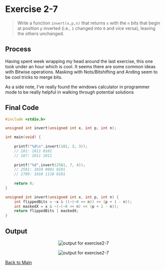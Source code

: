 # Exercise 2-7

> Write a function `invert(x,p,n)` that returns `x` with the `n` bits that begin at position `p` 
> inverted (i.e., `1` changed into `0` and vice versa), leaving the others unchanged.


## Process
Having spent week wrapping my head around the last exercise, this one took under an hour which is cool.
It seems there are some common ideas with Bitwise operations. Masking with Nots/Bitshifting and Anding seem to be cool tricks to merge bits.

As a side note, I've really found the windows calculator in programmer mode to be really helpful in walking through potential solutions

## Final Code

```c
#include <stdio.h>

unsigned int invert(unsigned int x, int p, int n);

int main(void) {
    
    printf("%d\n",invert(181, 3, 3));
    // 181: 1011 0101‬
    // 187: 1011 1011
    
    printf("%d",invert(2581, 7, 4));
    //‭ 2581: 1010 0001 0101
    //‭ 2789: 1010 1110 0101‬
    
    return 0;
}

unsigned int invert(unsigned int x, int p, int n) {
    int flippedBits = ~x & ((~(~0 << n)) << (p + 1 - n));
    int maskedX = x & ~(~(~0 << n) << (p + 1 - n));
    return flippedBits | maskedX;
}

```


## Output

<p align="center">
    <image src="../assets/exercise2-7_output1.jpg" alt="output for exercise2-7" />
</p>
<p align="center">
    <image src="../assets/exercise2-7_output2.jpg" alt="output for exercise2-7" />
</p>

[Back to Main](../readme.md)
